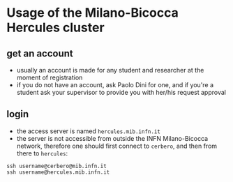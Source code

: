 # Usage of the Milano-Bicocca Hercules cluster

## get an account

  * usually an account is made for any student and researcher at the moment of registration
  * if you do not have an account, ask Paolo Dini for one, and if you're a student
    ask your supervisor to provide you with her/his request approval

## login

  * the access server is named ```hercules.mib.infn.it```
  * the server is not accessible from outside the INFN Milano-Bicocca network, 
    therefore one should first connect to ```cerbero```,
    and then from there to ```hercules```:
```
ssh username@cerbero@mib.infn.it
ssh username@hercules.mib.infn.it
```
    
